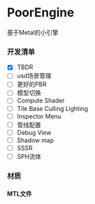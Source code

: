 # PoorEngine
基于Metal的小引擎

### 开发清单

- [x] TBDR
- [ ] usd场景管理
- [ ] 更好的PBR
- [ ] 模型切换
- [ ] Compute Shader
- [ ] Tile Base Culling Lighting
- [ ] Inspector Menu
- [ ] 管线配置
- [ ] Debug View
- [ ] Shadow map
- [ ] SSSR
- [ ] SPH流体

### 材质

#### MTL文件


